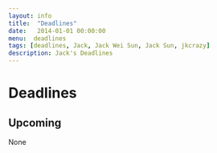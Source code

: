 ```yaml
---
layout: info
title:  "Deadlines"
date:   2014-01-01 00:00:00
menu:  deadlines
tags: [deadlines, Jack, Jack Wei Sun, Jack Sun, jkcrazy]
description: Jack's Deadlines
---
```


Deadlines
=========

## Upcoming ##
None



